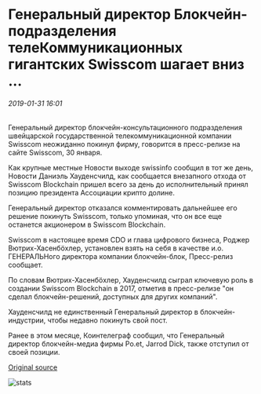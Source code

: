 # Генеральный директор Блокчейн-подразделения телеКоммуникационных гигантских Swisscom шагает вниз ...

###### 2019-01-31 16:01

Генеральный директор блокчейн-консультационного подразделения швейцарской государственной телекоммуникационной компании Swisscom неожиданно покинул фирму, говорится в пресс-релизе на сайте Swisscom, 30 января.

Как крупные местные Новости выходе swissinfo сообщил в тот же день, Новости Даниэль Хауденсчилд, как сообщается внезапного отхода от Swisscom Blockchain пришел всего за день до исполнительный принял позицию президента Ассоциации крипто долине.

Генеральный директор отказался комментировать дальнейшее его решение покинуть Swisscom, только упоминая, что он все еще останется акционером в Swisscom Blockchain.

Swisscom в настоящее время CDO и глава цифрового бизнеса, Роджер Вютрих-Хасенбöхлер, установлен взять на себя в качестве и.о. ГЕНЕРАЛЬНого директора компании блокчейн-блок, Пресс-релиз сообщает.

По словам Вютрих-Хасенбöхлер, Хауденсчилд сыграл ключевую роль в создании Swisscom Blockchain в 2017, отметив в пресс-релизе "он сделал блокчейн-решений, доступных для других компаний".

Хауденсчилд не единственный Генеральный директор в блокчейн-индустрии, чтобы недавно покинуть свой пост.

Ранее в этом месяце, Коинтелеграф сообщил, что Генеральный директор блокчейн-медиа фирмы Po.et, Jarrod Dick, также отступил от своей позиции.

[Original source](https://cointelegraph.com/news/ceo-of-telecoms-giant-swisscoms-blockchain-unit-steps-down)

![stats](https://c.statcounter.com/11760860/0/a89fa40b/1/ "stats")